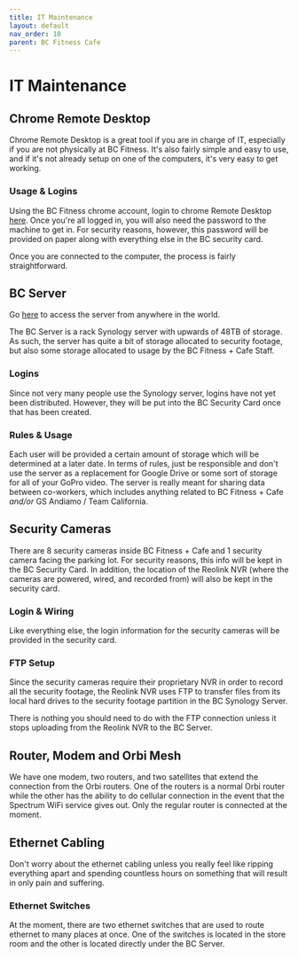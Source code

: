```yaml
---
title: IT Maintenance
layout: default
nav_order: 10
parent: BC Fitness Cafe
---
```

# IT Maintenance
## Chrome Remote Desktop
Chrome Remote Desktop is a great tool if you are in charge of IT, especially if you are not physically at BC Fitness. It's also fairly simple and easy to use, and if it's not already setup on one of the computers, it's very easy to get working.
### Usage & Logins
Using the BC Fitness chrome account, login to chrome Remote Desktop [here](https://remotedesktop.google.com/access/). Once you're all logged in, you will also need the password to the machine to get in. For security reasons, however, this password will be provided on paper along with everything else in the BC security card.

Once you are connected to the computer, the process is fairly straightforward.

## BC Server
Go [here](https://bcfitnesscafe.synology.me:42069/) to access the server from anywhere in the world.

The BC Server is a rack Synology server with upwards of 48TB of storage. As such, the server has quite a bit of storage allocated to security footage, but also some storage allocated to usage by the BC Fitness + Cafe Staff.
### Logins
Since not very many people use the Synology server, logins have not yet been distributed. However, they will be put into the BC Security Card once that has been created.
### Rules & Usage
Each user will be provided a certain amount of storage which will be determined at a later date. In terms of rules, just be responsible and don't use the server as a replacement for Google Drive or some sort of storage for all of your GoPro video. The server is really meant for sharing data between co-workers, which includes anything related to BC Fitness + Cafe *and/or* GS Andiamo / Team California.
## Security Cameras
There are 8 security cameras inside BC Fitness + Cafe and 1 security camera facing the parking lot. For security reasons, this info will be kept in the BC Security Card. In addition, the location of the Reolink NVR (where the cameras are powered, wired, and recorded from) will also be kept in the security card.
### Login & Wiring
Like everything else, the login information for the security cameras will be provided in the security card.
### FTP Setup
Since the security cameras require their proprietary NVR in order to record all the security footage, the Reolink NVR uses FTP to transfer files from its local hard drives to the security footage partition in the BC Synology Server.

There is nothing you should need to do with the FTP connection unless it stops uploading from the Reolink NVR to the BC Server.

## Router, Modem and Orbi Mesh
We have one modem, two routers, and two satellites that extend the connection from the Orbi routers. One of the routers is a normal Orbi router while the other has the ability to do cellular connection in the event that the Spectrum WiFi service gives out. Only the regular router is connected at the moment.
## Ethernet Cabling
Don't worry about the ethernet cabling unless you really feel like ripping everything apart and spending countless hours on something that will result in only pain and suffering. 
### Ethernet Switches
At the moment, there are two ethernet switches that are used to route ethernet to many places at once. One of the switches is located in the store room and the other is located directly under the BC Server.